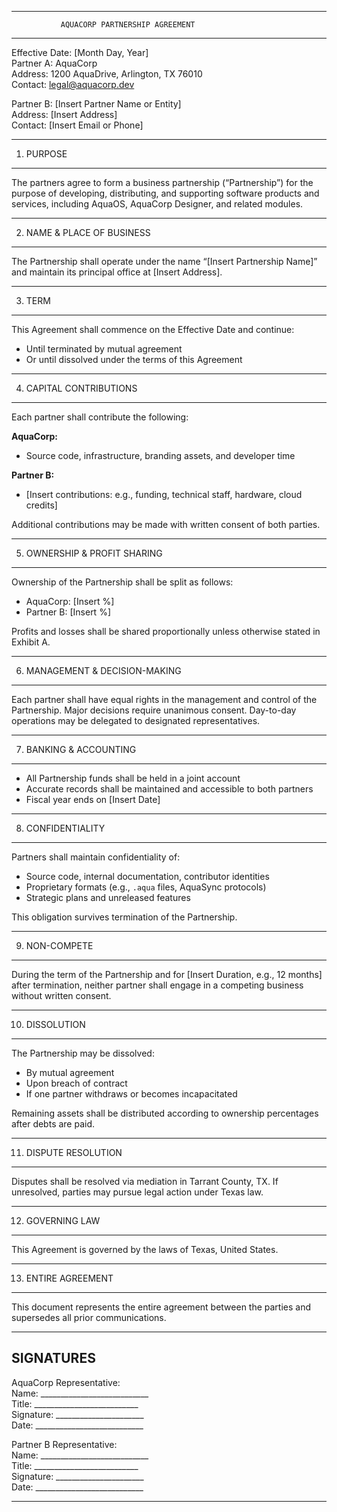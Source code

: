 --------------------------------------------------
               AQUACORP PARTNERSHIP AGREEMENT
--------------------------------------------------

Effective Date: [Month Day, Year]  
Partner A: AquaCorp  
Address: 1200 AquaDrive, Arlington, TX 76010  
Contact: legal@aquacorp.dev  

Partner B: [Insert Partner Name or Entity]  
Address: [Insert Address]  
Contact: [Insert Email or Phone]  

--------------------------------------------------
1. PURPOSE
--------------------------------------------------
The partners agree to form a business partnership (“Partnership”) for the purpose of developing, distributing, and supporting software products and services, including AquaOS, AquaCorp Designer, and related modules.

--------------------------------------------------
2. NAME & PLACE OF BUSINESS
--------------------------------------------------
The Partnership shall operate under the name “[Insert Partnership Name]” and maintain its principal office at [Insert Address].

--------------------------------------------------
3. TERM
--------------------------------------------------
This Agreement shall commence on the Effective Date and continue:
- Until terminated by mutual agreement  
- Or until dissolved under the terms of this Agreement

--------------------------------------------------
4. CAPITAL CONTRIBUTIONS
--------------------------------------------------
Each partner shall contribute the following:

**AquaCorp:**  
- Source code, infrastructure, branding assets, and developer time

**Partner B:**  
- [Insert contributions: e.g., funding, technical staff, hardware, cloud credits]

Additional contributions may be made with written consent of both parties.

--------------------------------------------------
5. OWNERSHIP & PROFIT SHARING
--------------------------------------------------
Ownership of the Partnership shall be split as follows:
- AquaCorp: [Insert %]  
- Partner B: [Insert %]

Profits and losses shall be shared proportionally unless otherwise stated in Exhibit A.

--------------------------------------------------
6. MANAGEMENT & DECISION-MAKING
--------------------------------------------------
Each partner shall have equal rights in the management and control of the Partnership. Major decisions require unanimous consent. Day-to-day operations may be delegated to designated representatives.

--------------------------------------------------
7. BANKING & ACCOUNTING
--------------------------------------------------
- All Partnership funds shall be held in a joint account  
- Accurate records shall be maintained and accessible to both partners  
- Fiscal year ends on [Insert Date]

--------------------------------------------------
8. CONFIDENTIALITY
--------------------------------------------------
Partners shall maintain confidentiality of:
- Source code, internal documentation, contributor identities  
- Proprietary formats (e.g., `.aqua` files, AquaSync protocols)  
- Strategic plans and unreleased features

This obligation survives termination of the Partnership.

--------------------------------------------------
9. NON-COMPETE
--------------------------------------------------
During the term of the Partnership and for [Insert Duration, e.g., 12 months] after termination, neither partner shall engage in a competing business without written consent.

--------------------------------------------------
10. DISSOLUTION
--------------------------------------------------
The Partnership may be dissolved:
- By mutual agreement  
- Upon breach of contract  
- If one partner withdraws or becomes incapacitated

Remaining assets shall be distributed according to ownership percentages after debts are paid.

--------------------------------------------------
11. DISPUTE RESOLUTION
--------------------------------------------------
Disputes shall be resolved via mediation in Tarrant County, TX. If unresolved, parties may pursue legal action under Texas law.

--------------------------------------------------
12. GOVERNING LAW
--------------------------------------------------
This Agreement is governed by the laws of Texas, United States.

--------------------------------------------------
13. ENTIRE AGREEMENT
--------------------------------------------------
This document represents the entire agreement between the parties and supersedes all prior communications.

--------------------------------------------------
SIGNATURES
--------------------------------------------------

AquaCorp Representative:  
Name: ___________________________  
Title: __________________________  
Signature: ______________________  
Date: ___________________________

Partner B Representative:  
Name: ___________________________  
Title: __________________________  
Signature: ______________________  
Date: ___________________________

--------------------------------------------------